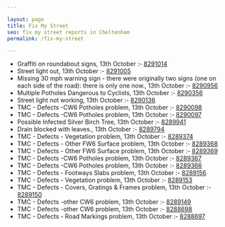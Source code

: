 ```yaml
---

layout: page
title: Fix My Street
seo: fix my street reports in Cheltenham
permalink: /fix-my-street

---
```


<!-- fix_marker starts -->

- Graffiti on roundabout signs, 13th October :- [8291014](https://www.fixmystreet.com/report/8291014)
- Street light out, 13th October :- [8291005](https://www.fixmystreet.com/report/8291005)
- Missing 30 mph warning sign - there were originally two signs (one on each side of the road): there is only one now., 13th October :- [8290956](https://www.fixmystreet.com/report/8290956)
- Multiple Potholes Dangerous to Cyclists, 13th October :- [8290356](https://www.fixmystreet.com/report/8290356)
- Street light not working, 13th October :- [8290136](https://www.fixmystreet.com/report/8290136)
- TMC - Defects -CW6 Potholes  problem, 13th October :- [8290098](https://www.fixmystreet.com/report/8290098)
- TMC - Defects -CW6 Potholes  problem, 13th October :- [8290097](https://www.fixmystreet.com/report/8290097)
- Possible Infected Silver Birch Tree, 13th October :- [8289941](https://www.fixmystreet.com/report/8289941)
- Drain blocked with leaves., 13th October :- [8289794](https://www.fixmystreet.com/report/8289794)
- TMC - Defects - Vegetation problem, 13th October :- [8289374](https://www.fixmystreet.com/report/8289374)
- TMC - Defects - Other FW6  Surface problem, 13th October :- [8289368](https://www.fixmystreet.com/report/8289368)
- TMC - Defects - Other FW6  Surface problem, 13th October :- [8289369](https://www.fixmystreet.com/report/8289369)
- TMC - Defects -CW6 Potholes  problem, 13th October :- [8289367](https://www.fixmystreet.com/report/8289367)
- TMC - Defects -CW6 Potholes  problem, 13th October :- [8289366](https://www.fixmystreet.com/report/8289366)
- TMC - Defects - Footways Slabs problem, 13th October :- [8289156](https://www.fixmystreet.com/report/8289156)
- TMC - Defects - Vegetation problem, 13th October :- [8289153](https://www.fixmystreet.com/report/8289153)
- TMC - Defects - Covers, Gratings & Frames problem, 13th October :- [8289150](https://www.fixmystreet.com/report/8289150)
- TMC - Defects -other CW6 problem, 13th October :- [8289149](https://www.fixmystreet.com/report/8289149)
- TMC - Defects -other CW6 problem, 13th October :- [8288698](https://www.fixmystreet.com/report/8288698)
- TMC - Defects - Road Markings problem, 13th October :- [8288697](https://www.fixmystreet.com/report/8288697)

<!-- fix_marker ends -->